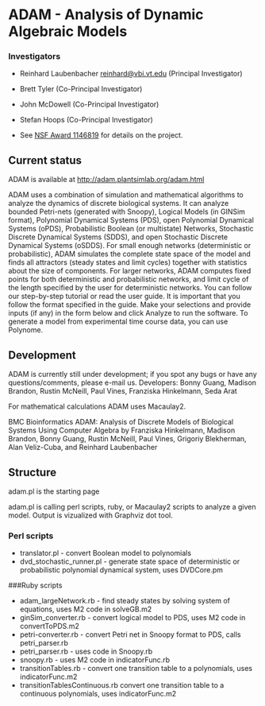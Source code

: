 ADAM - Analysis of Dynamic Algebraic Models
====

### Investigators 
* Reinhard Laubenbacher reinhard@vbi.vt.edu (Principal Investigator)
* Brett Tyler (Co-Principal Investigator)
* John McDowell (Co-Principal Investigator)
* Stefan Hoops (Co-Principal Investigator)

* See [NSF Award 1146819](http://www.nsf.gov/awardsearch/showAward.do?AwardNumber=1146819&WT.z_pims_id=5444) for details on the project. 

## Current status
ADAM is available at http://adam.plantsimlab.org/adam.html

ADAM uses a combination of simulation and mathematical algorithms to analyze the dynamics of discrete biological systems. It can analyze bounded Petri-nets (generated with Snoopy), Logical Models (in GINSim format), Polynomial Dynamical Systems (PDS), open Polynomial Dynamical Systems (oPDS), Probabilistic Boolean (or multistate) Networks, Stochastic Discrete Dynamical Systems (SDDS), and open Stochastic Discrete Dynamical Systems (oSDDS). For small enough networks (deterministic or probabilistic), ADAM simulates the complete state space of the model and finds all attractors (steady states and limit cycles) together with statistics about the size of components. For larger networks, ADAM computes fixed points for both deterministic and probabilistic networks, and limit cycle of the length specified by the user for deterministic networks. You can follow our step-by-step tutorial or read the user guide. It is important that you follow the format specified in the guide. Make your selections and provide inputs (if any) in the form below and click Analyze to run the software. To generate a model from experimental time course data, you can use Polynome.
 

Development
----
ADAM is currently still under development; if you spot any bugs or have any questions/comments, please e-mail us.
Developers: Bonny Guang, Madison Brandon, Rustin McNeill, Paul Vines, Franziska Hinkelmann, Seda Arat

For mathematical calculations ADAM uses Macaulay2.

BMC Bioinformatics ADAM: Analysis of Discrete Models of Biological Systems Using Computer Algebra by
Franziska Hinkelmann, Madison Brandon, Bonny Guang, Rustin McNeill, Paul Vines, Grigoriy Blekherman, Alan Veliz-Cuba, and Reinhard Laubenbacher

Structure
----
adam.pl is the starting page

adam.pl is calling perl scripts, ruby, or Macaulay2 scripts to analyze a given model. Output is vizualized with Graphviz dot tool. 

### Perl scripts
* translator.pl - convert Boolean model to polynomials
* dvd_stochastic_runner.pl - generate state space of deterministic or probabilistic polynomial dynamical system, uses DVDCore.pm

###Ruby scripts
* adam_largeNetwork.rb - find steady states by solving system of equations, uses M2 code in solveGB.m2
* ginSim_converter.rb - convert logical model to PDS, uses M2 code in convertToPDS.m2
* petri-converter.rb - convert Petri net in Snoopy format to PDS, calls petri_parser.rb
* petri_parser.rb - uses code in Snoopy.rb
* snoopy.rb - uses M2 code in indicatorFunc.rb
* transitionTables.rb - convert one transition table to a polynomials, uses indicatorFunc.m2
* transitionTablesContinuous.rb convert one transition table to a continuous polynomials, uses indicatorFunc.m2


